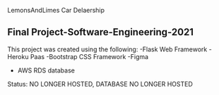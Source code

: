 LemonsAndLimes Car Delaership
## Final Project-Software-Engineering-2021 

This project was created using the following:
-Flask Web Framework
-Heroku Paas
-Bootstrap CSS Framework
-Figma 
- AWS RDS database


Status: NO LONGER HOSTED, DATABASE NO LONGER HOSTED
